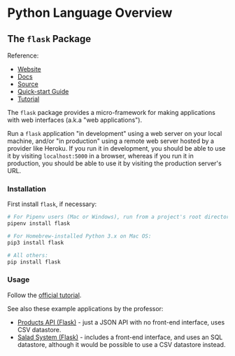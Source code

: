 # Python Language Overview

## The `flask` Package

Reference:

  + [Website](http://flask.pocoo.org/)
  + [Docs](http://flask.pocoo.org/docs/1.0/)
  + [Source](https://github.com/pallets/flask)
  + [Quick-start Guide](http://flask.pocoo.org/docs/1.0/quickstart/)
  + [Tutorial](http://flask.pocoo.org/docs/1.0/tutorial/)

The `flask` package provides a micro-framework for making applications with web interfaces (a.k.a "web applications").

Run a `flask` application "in development" using a web server on your local machine, and/or "in production" using a remote web server hosted by a provider like Heroku. If you run it in development, you should be able to use it by visiting `localhost:5000` in a browser, whereas if you run it in production, you should be able to use it by visiting the production server's URL.

### Installation

First install `flask`, if necessary:

```sh
# For Pipenv users (Mac or Windows), run from a project's root directory:
pipenv install flask

# For Homebrew-installed Python 3.x on Mac OS:
pip3 install flask

# All others:
pip install flask
```

### Usage

Follow the [official tutorial](http://flask.pocoo.org/docs/1.0/tutorial/).

See also these example applications by the professor:

  + [Products API (Flask)](https://github.com/prof-rossetti/products-api-flask) - just a JSON API with no front-end interface, uses CSV datastore.
  + [Salad System (Flask)](https://github.com/prof-rossetti/salad-system-flask) - includes a front-end interface, and uses an SQL datastore, although it would be possible to use a CSV datastore instead.
